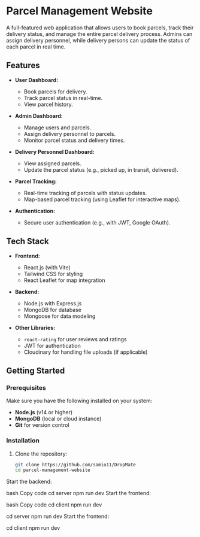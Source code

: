 # Parcel Management Website

A full-featured web application that allows users to book parcels, track their delivery status, and manage the entire parcel delivery process. Admins can assign delivery personnel, while delivery persons can update the status of each parcel in real time.

## Features

- **User Dashboard:**
  - Book parcels for delivery.
  - Track parcel status in real-time.
  - View parcel history.
  
- **Admin Dashboard:**
  - Manage users and parcels.
  - Assign delivery personnel to parcels.
  - Monitor parcel status and delivery times.
  
- **Delivery Personnel Dashboard:**
  - View assigned parcels.
  - Update the parcel status (e.g., picked up, in transit, delivered).

- **Parcel Tracking:**
  - Real-time tracking of parcels with status updates.
  - Map-based parcel tracking (using Leaflet for interactive maps).

- **Authentication:**
  - Secure user authentication (e.g., with JWT, Google OAuth).

## Tech Stack

- **Frontend:**
  - React.js (with Vite)
  - Tailwind CSS for styling
  - React Leaflet for map integration

- **Backend:**
  - Node.js with Express.js
  - MongoDB for database
  - Mongoose for data modeling

- **Other Libraries:**
  - `react-rating` for user reviews and ratings
  - JWT for authentication
  - Cloudinary for handling file uploads (if applicable)

## Getting Started

### Prerequisites

Make sure you have the following installed on your system:
- **Node.js** (v14 or higher)
- **MongoDB** (local or cloud instance)
- **Git** for version control

### Installation

1. Clone the repository:

   ```bash
   git clone https://github.com/samio11/DropMate
   cd parcel-management-website

Start the backend:

bash
Copy code
cd server
npm run dev
Start the frontend:

bash
Copy code
cd client
npm run dev

cd server
npm run dev
Start the frontend:

cd client
npm run dev
